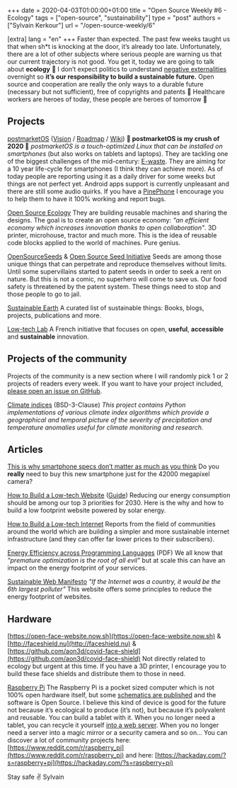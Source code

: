 +++
date = 2020-04-03T01:00:00+01:00
title = "Open Source Weekly #6 - Ecology"
tags = ["open-source", "sustainability"]
type = "post"
authors = ["Sylvain Kerkour"]
url = "/open-source-weekly/6"


[extra]
lang = "en"
+++
Faster than expected.
The past few weeks taught us that when sh*t is knocking at the door, it’s already too late.
Unfortunately, there are a lot of other subjects where serious people are warning us that our current trajectory is not good. You get it, today we are going to talk about **ecology** 🌱
I don’t expect politics to understand [negative externalities](https://en.wikipedia.org/wiki/Externality#Negative) overnight so **it’s our responsibility to build a sustainable future.**
Open source and cooperation are really the only ways to a durable future (necessary but not sufficient), free of copyrights and patents 💩
Healthcare workers are heroes of today, these people are heroes of tomorrow 🙏



## Projects

[postmarketOS](https://postmarketos.org/) ([Vision](https://ollieparanoid.github.io/post/postmarketOS) / [Roadmap](https://gitlab.com/groups/postmarketOS/-/milestones) / [Wiki](https://wiki.postmarketos.org/wiki/Main_Page))
**💖 postmarketOS is my crush of 2020 💖**
*postmarketOS is a touch-optimized Linux that can be installed on smartphones* (but also works on tablets and laptops).
They are tackling one of the biggest challenges of the mid-century: [E-waste](https://en.wikipedia.org/wiki/Electronic_waste). They are aiming for a 10 year life-cycle for smartphones (I think they can achieve more).
As of today people are reporting using it as a daily driver for some weeks but things are not perfect yet. Android apps support is currently unpleasant and there are still some audio quirks.
If you have a [PinePhone](https://www.pine64.org/pinephone/) I encourage you to help them to have it 100% working and report bugs.



[Open Source Ecology](https://www.opensourceecology.org/)
They are building reusable machines and sharing the designs. The goal is to create an open source economy: *"an efficient economy which increases innovation thanks to open collaboration"*. 3D printer, microhouse, tractor and much more.
This is the idea of reusable code blocks applied to the world of machines. Pure genius.



[OpenSourceSeeds](https://www.opensourceseeds.org/en/home) & [Open Source Seed Initiative](https://osseeds.org/)
Seeds are among those unique things that can perpetrate and reproduce themselves without limits. Until some supervillains started to patent seeds in order to seek a rent on nature. But this is not a comic, no superhero will come to save us.
Our food safety is threatened by the patent system. These things need to stop and those people to go to jail.



[Sustainable Earth](https://github.com/bizz84/Sustainable-Earth)
A curated list of sustainable things: Books, blogs, projects, publications and more.



[Low-tech Lab](https://lowtechlab.org/en)
A French initiative that focuses on open, **useful**, **accessible** and **sustainable** innovation.



## Projects of the community

Projects of the community is a new section where I will randomly pick 1 or 2 projects of readers every week. If you want to have your project included, [please open an issue on GitHub](https://github.com/skerkour/kerkour.com/issues).


[Climate indices](https://github.com/monocongo/climate_indices) (BSD-3-Clause)
*This project contains Python implementations of various climate index algorithms which provide a geographical and temporal picture of the severity of precipitation and temperature anomalies useful for climate monitoring and research.*




## Articles


[This is why smartphone specs don’t matter as much as you think](https://medium.com/fairphone/this-is-why-smartphone-specs-dont-matter-as-much-as-you-think-4ad2cf3c7507)
Do you **really** need to buy this new smartphone just for the 42000 megapixel camera?



[How to Build a Low-tech Website](https://solar.lowtechmagazine.com/2018/09/how-to-build-a-lowtech-website/) ([Guide](https://github.com/lowtechmag/solar/wiki/Solar-Web-Design))
Reducing our energy consumption should be among our top 3 priorities for 2030. Here is the why and how to build a low footprint website powered by solar energy.



[How to Build a Low-tech Internet](https://www.lowtechmagazine.com/2015/10/how-to-build-a-low-tech-internet.html)
Reports from the field of communities around the world which are building a simpler and more sustainable internet infrastructure (and they can offer far lower prices to their subscribers).



[Energy Efficiency across Programming Languages](https://greenlab.di.uminho.pt/wp-content/uploads/2017/09/paperSLE.pdf) (PDF)
We all know that *"premature optimization is the root of all evil"* but at scale this can have an impact on the energy footprint of your services.



[Sustainable Web Manifesto](https://www.sustainablewebmanifesto.com/)
*"If the Internet was a country, it would be the 6th largest polluter"*
This website offers some principles to reduce the energy footprint of websites.




## Hardware

[https://open-face-website.now.sh](https://open-face-website.now.sh) & [http://faceshield.nu](http://faceshield.nu) &  [https://github.com/aon3d/covid-face-shield](https://github.com/aon3d/covid-face-shield)
Not directly related to ecology but urgent at this time. If you have a 3D printer, I encourage you to build  these face shields and distribute them to those in need.



[Raspberry Pi](https://www.raspberrypi.org/)
The Raspberry Pi is a pocket sized computer which is not 100% open hardware itself, but some [schematics are published](https://www.raspberrypi.org/documentation/hardware/raspberrypi/schematics/README.md) and the software is Open Source.
I believe this kind of device is good for the future not because it’s ecological to produce (it’s not), but because it’s polyvalent and reusable. You can build a tablet with it. When you no longer need a tablet, you can recycle it yourself [into a web server](https://bacardi55.io/posts/2020/03/21/my-home-lab-2020-part-1-context-and-architecture-choices/). When you no longer need a server into a magic mirror or a security camera and so on...
You can discover a lot of community projects here: [https://www.reddit.com/r/raspberry_pi](https://www.reddit.com/r/raspberry_pi) and here: [https://hackaday.com/?s=raspberry+pi](https://hackaday.com/?s=raspberry+pi)



Stay safe ✌️
Sylvain
